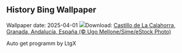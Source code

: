 ## History Bing Wallpaper
Wallpaper date: 2025-04-01
![](https://www.bing.com/th?id=OHR.CerezoEnFlor_ES-ES6779922174_UHD.jpg&w=1000)Download: [Castillo de La Calahorra, Granada, Andalucía, España (© Ugo Mellone/Sime/eStock Photo)](https://www.bing.com/th?id=OHR.CerezoEnFlor_ES-ES6779922174_UHD.jpg)

Auto get programm by LtgX
